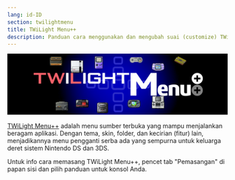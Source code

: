 ```yaml
---
lang: id-ID
section: twilightmenu
title: TWiLight Menu++
description: Panduan cara menggunakan dan mengubah suai (customize) TWiLight Menu++
---
```


![Logo TWiLight Menu++](https://github.com/DS-Homebrew/TWiLightMenu/raw/master/logo.png)

[TWiLight Menu++](https://github.com/DS-Homebrew/TWiLightMenu) adalah menu sumber terbuka yang mampu menjalankan beragam aplikasi. Dengan tema, skin, folder, dan kecirian (fitur) lain, menjadikannya menu pengganti serba ada yang sempurna untuk keluarga deret sistem Nintendo DS dan 3DS.

Untuk info cara memasang TWiLight Menu++, pencet tab "Pemasangan" di papan sisi dan pilih panduan untuk konsol Anda.
